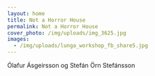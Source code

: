 ```yaml
---
layout: home
title: Not a Horror House
permalink: Not a Horror House
cover_photo: /img/uploads/img_3625.jpg
images:
  - /img/uploads/lunga_workshop_fb_share5.jpg
---
```

Ólafur Ásgeirsson og Stefán Örn Stefánsson
